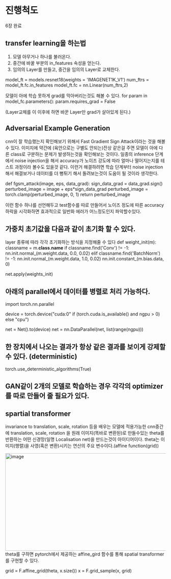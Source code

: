 # 진행척도
6장 완료




## transfer learning을 하는법
1. 모델 아무거나 하나를 불러온다.
2. 중간에 바꿀 부분의 in_features 속성을 얻는다.
3. 임의의 Layer를 만들고, 중간을 임의의 Layer로 교체한다.

model_ft = models.resnet18(weights = 'IMAGENET1K_V1')
num_ftrs = model_ft.fc.in_features
model_ft.fc = nn.Linear(num_ftrs,2)

모델이 아에 학습 못하게 grad를 막아버리는것도 해볼 수 있다.
for param in model_fc.parameters():
    param.requires_grad = False

(Layer교체를 이 이후에 하면 바꾼 Layer만 grad가 살아있게 된다.)



## Adversarial Example Generation
cnn이 잘 학습했는지 확인해보기 위해서 Fast Gradient Sign Attack이라는 것을 해볼 수 있다.
이미지에 약간에 (육안으로는 구별도 안되는)잔상 같은걸 주면 모델이 아에 다른 class로 구분하는 문제가 발생하는것을 확인해보는 것이다.
일종의 inference 단계에서 noise injection을 해서 accuracy가 노이즈 강도에 따라 얼마나 떨어지는지를 테스트 과정이라 볼수도 있을것 같다.
이런거 해결하려면 학습 단계부터 noise injection해서 해결보거나 데이터를 더 뻥튀기 해서 돌려보는것이 도움이 될 것이라 생각한다.

def fgsm_attack(image, eps, data_grad):
    sign_data_grad = data_grad.sign()
    perturbed_image = image + eps*sign_data_grad
    perturbed_image = torch.clamp(perturbed_image, 0, 1)
    return perturbed_image

이런 함수 하나를 선언해두고 test함수를 따로 만들어서 노이즈 정도에 따른 accuracy하락을 시각화하면 효과적으로 일반화 에러가 어느정도인지 파악할수있다.



## 가중치 초기값을 다음과 같이 초기화 할 수 있다.
layer 종류에 따라 각각 초기화하는 방식을 지정해줄 수 있다
def weight_init(m):
    classname = m.__class__.__name__
    if classname.find('Conv') != -1:
        nn.init.normal_(m.weight.data, 0.0, 0.02)
    elif classname.find('BatchNorm') != -1:
        nn.init.normal_(m.weight.data, 1.0, 0.02)
        nn.init.constant_(m.bias.data, 0)

net.apply(weights_init)



## 아래의 parallel에서 데이터를 병렬로 처리 가능하다.
import torch.nn.parallel

device = torch.device("cuda:0" if (torch.cuda.is_available() and ngpu > 0) else "cpu")

net = Net().to(device)
net = nn.DataParallel(net, list(range(ngpu)))



## 한 장치에서 나오는 결과가 항상 같은 결과를 보이게 강제할 수 있다. (deterministic)
torch.use_deterministic_algorithms(True)



## GAN같이 2개의 모델로 학습하는 경우 각각의 optimizer를 따로 만들어 줄 필요가 있다.


## spartial transformer
invariance to translation, scale, rotation 등을 배우는 모델에 적용가능한 
cnn중간에 translation, scale, rotation 을 원래 이미지(똑바로 변환된)로 만들수있는 theta를 반환하는 어떤 신경망(일명 Localisation net)을 만드는것이 아이디어이다.
theta는 이미지(행렬)을 사영(혹은 변환)시키는 연산의 주요 변수이다.(affine function(grid))

<img width="714" height="305" alt="image" src="https://github.com/user-attachments/assets/8338656a-64b5-4d49-b5cf-36bc8f582621" />
theta를 구하면 pytorch에서 제공하는 affine_gird 함수를 통해 spatial transformer를 구현할 수 있다.

grid = F.affine_grid(theta, x.size())
x = F.grid_sample(x, grid)


